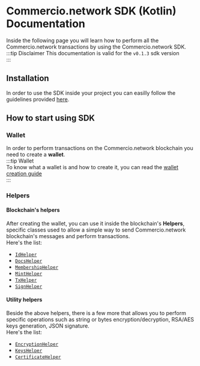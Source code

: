 # Commercio.network SDK (Kotlin) Documentation 
Inside the following page you will learn how to perform all the Commercio.network
transactions  by using the Commercio.network SDK.  
:::tip Disclaimer
This documentation is valid for the `v0.1.3` sdk version  
::: 
## Installation
In order to use the SDK inside your project you can easilly follow the guidelines
provided [here](https://jitpack.io/#commercionetwork/sdk.kt).

## How to start using SDK
### Wallet
In order to perform transactions on the Commercio.network blockchain you need to create a **wallet**.  
:::tip Wallet  
To know what a wallet is and how to create it, you can read the 
[wallet creation guide](wallet/create-wallet.md)  
:::

### Helpers

#### Blockchain's helpers
After creating the wallet, you can use it inside the blockchain's **Helpers**,
specific classes used to allow a simple way to send Commercio.network blockchain's messages and perform transactions.  
Here's the list:  
* [`IdHelper`](lib/id/id_helper.md)
* [`DocsHelper`](lib/docs/docs_helper.md)
* [`MembershipHelper`](lib/membership/membership_helper.md)
* [`MintHelper`](lib/mint/mint_helper.md)
* [`TxHelper`](lib/tx/tx_helper.md)
* [`SignHelper`](lib/crypto/sign_helper.md)  

#### Utility helpers
Beside the above helpers, there is a few more that allows you to perform specific operations such as  string or bytes encryption/decryption,
RSA/AES keys generation, JSON signature.  
Here's the list: 
* [`EncryptionHelper`](lib/crypto/encryption_helper.md)  
* [`KeysHelper`](lib/crypto/keys_helper.md)
* [`CertificateHelper`](lib/crypto/certificate_helper.md)

